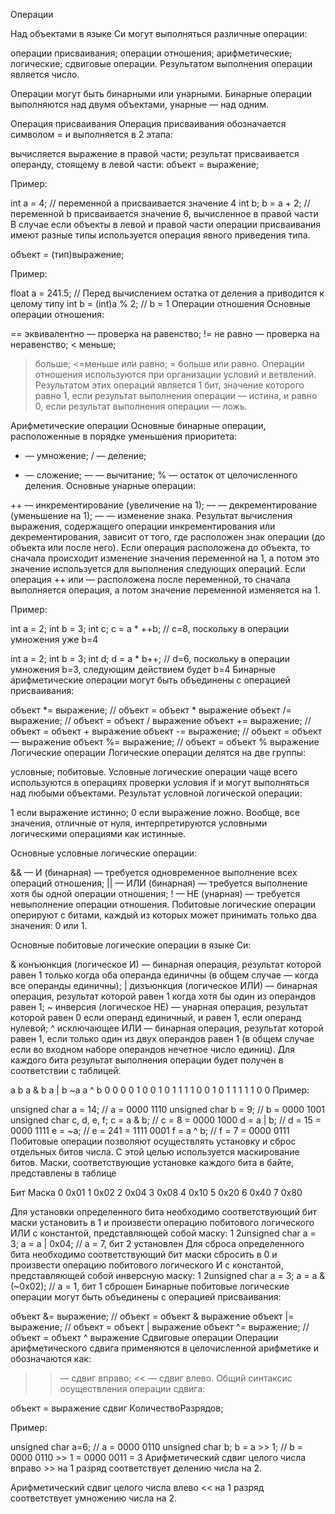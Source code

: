 Операции

Над объектами в языке Си могут выполняться различные операции:

операции присваивания;
операции отношения;
арифметические;
логические;
сдвиговые операции.
Результатом выполнения операции является число.

Операции могут быть бинарными или унарными. Бинарные операции выполняются над двумя объектами, унарные — над одним.

Операция присваивания
Операция присваивания обозначается символом = и выполняется в 2 этапа:

вычисляется выражение в правой части;
результат присваивается операнду, стоящему в левой части:
объект = выражение;

Пример:


int a = 4; // переменной a присваивается значение 4
int b;
b = a + 2;   // переменной b присваивается значение 6, вычисленное в правой части
В случае если объекты в левой и правой части операции присваивания имеют разные типы используется операция явного приведения типа.

объект = (тип)выражение;

Пример:


float a = 241.5;
// Перед вычислением остатка от деления a приводится к целому типу
int b = (int)a % 2;  // b = 1
Операции отношения
Основные операции отношения:

== эквивалентно — проверка на равенство;
!= не равно — проверка на неравенство;
< меньше;
> больше;
<=меньше или равно;
>= больше или равно.
Операции отношения используются при организации условий и ветвлений. Результатом этих операций является 1 бит, значение которого равно 1, если результат выполнения операции — истина, и равно 0, если результат выполнения операции — ложь.

Арифметические операции
Основные бинарные операции, расположенные в порядке уменьшения приоритета:

* — умножение;
/ — деление;
+ — сложение;
— — вычитание;
% — остаток от целочисленного деления.
Основные унарные операции:

++ — инкрементирование (увеличение на 1);
–– — декрементирование (уменьшение на 1);
— — изменение знака.
Результат вычисления выражения, содержащего операции инкрементирования или декрементирования, зависит от того, где расположен знак операции (до объекта или после него). Если операция расположена до объекта, то сначала происходит изменение значения переменной на 1, а потом это значение используется для выполнения следующих операций. Если операция ++ или — расположена после переменной, то сначала выполняется операция, а потом значение переменной изменяется на 1.

Пример:



int a = 2;
int b = 3;
int c;
c = a * ++b;
// c=8, поскольку в операции умножения уже b=4


int a = 2;
int b = 3;
int d;
d = a * b++;
// d=6, поскольку в операции умножения b=3, следующим действием будет b=4
Бинарные арифметические операции могут быть объединены с операцией присваивания:

объект *= выражение; // объект = объект * выражение
объект /= выражение; // объект = объект / выражение
объект += выражение; // объект = объект + выражение
объект -= выражение; // объект = объект — выражение
объект %= выражение; // объект = объект % выражение
Логические операции
Логические операции делятся на две группы:

условные;
побитовые.
Условные логические операции чаще всего используются в операциях проверки условия if и могут выполняться над любыми объектами. Результат условной логической операции:

1 если выражение истинно;
0 если выражение ложно.
Вообще, все значения, отличные от нуля, интерпретируются условными логическими операциями как истинные.

Основные условные логические операции:

&& — И (бинарная) — требуется одновременное выполнение всех операций отношения;
|| — ИЛИ (бинарная) — требуется выполнение хотя бы одной операции отношения;
! — НЕ (унарная) — требуется невыполнение операции отношения.
Побитовые логические операции оперируют с битами, каждый из которых может принимать только два значения: 0 или 1.

Основные побитовые логические операции в языке Си:

& конъюнкция (логическое И) — бинарная операция, результат которой равен 1 только когда оба операнда единичны (в общем случае — когда все операнды единичны);
| дизъюнкция (логическое ИЛИ) — бинарная операция, результат которой равен 1 когда хотя бы один из операндов равен 1;
~ инверсия (логическое НЕ) — унарная операция, результат которой равен 0 если операнд единичный, и равен 1, если операнд нулевой;
^ исключающее ИЛИ — бинарная операция, результат которой равен 1, если только один из двух операндов равен 1 (в общем случае если во входном наборе операндов нечетное число единиц).
Для каждого бита результат выполнения операции будет получен в соответствии с таблицей.

a	b	a & b	a | b	~a	a ^ b
0	0	0	0	1	0
0	1	0	1	1	1
1	0	0	1	0	1
1	1	1	1	0	0
Пример:


unsigned char a = 14;    // a = 0000 1110
unsigned char b = 9;     // b = 0000 1001
unsigned char c, d, e, f;
c = a & b;               // c = 8 = 0000 1000
d = a | b;               // d = 15 = 0000 1111
e = ~a;                  // e = 241 = 1111 0001
f = a ^ b;               // f = 7 = 0000 0111
Побитовые операции позволяют осуществлять установку и сброс отдельных битов числа. С этой целью используется маскирование битов. Маски, соответствующие установке каждого бита в байте, представлены в таблице

Бит	Маска
0	0x01
1	0x02
2	0x04
3	0x08
4	0x10
5	0x20
6	0x40
7	0x80

Для установки определенного бита необходимо соответствующий бит маски установить в 1 и произвести операцию побитового логического ИЛИ с константой, представляющей собой маску:
1
2unsigned char a = 3;
a = a | 0x04;  // a = 7, бит 2 установлен
Для сброса определенного бита необходимо соответствующий бит маски сбросить в 0 и произвести операцию побитового логического И с константой, представляющей собой инверсную маску:
1
2unsigned char a = 3;
a = a & (~0x02);  // a = 1, бит 1 сброшен
Бинарные побитовые логические операции могут быть объединены с операцией присваивания:

объект &= выражение; // объект = объект & выражение
объект |= выражение; // объект = объект | выражение
объект ^= выражение; // объект = объект ^ выражение
Сдвиговые операции
Операции арифметического сдвига применяются в целочисленной арифметике и обозначаются как:

>> — сдвиг вправо;
<< — сдвиг влево.
Общий синтаксис осуществления операции сдвига:

объект = выражение сдвиг КоличествоРазрядов;

Пример:


unsigned char a=6;  // a = 0000 0110
unsigned char b;
b = a >> 1; // b = 0000 0110 >> 1 = 0000 0011 = 3
Арифметический сдвиг целого числа вправо >> на 1 разряд соответствует делению числа на 2.

Арифметический сдвиг целого числа влево << на 1 разряд соответствует умножению числа на 2.